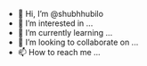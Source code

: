 - 👋 Hi, I’m @shubhhubilo
- 👀 I’m interested in ...
- 🌱 I’m currently learning ...
- 💞️ I’m looking to collaborate on ...
- 📫 How to reach me ...

<!---
shubhhubilo/shubhhubilo is a ✨ special ✨ repository because its `README.md` (this file) appears on your GitHub profile.
You can click the Preview link to take a look at your changes.
--->
